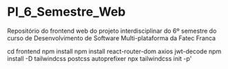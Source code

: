 # PI_6_Semestre_Web
Repositório do frontend web do projeto interdisciplinar do 6º semestre do curso de Desenvolvimento de Software Multi-plataforma da Fatec Franca

cd frontend
npm install
npm install react-router-dom axios jwt-decode
npm install -D tailwindcss postcss autoprefixer
npx tailwindcss init -p'



